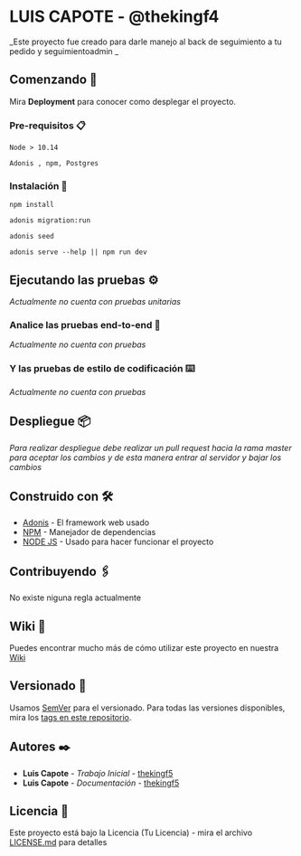 # LUIS CAPOTE - @thekingf4

_Este proyecto fue creado para darle manejo al back de seguimiento a tu pedido y seguimientoadmin _

## Comenzando 🚀

Mira **Deployment** para conocer como desplegar el proyecto.


### Pre-requisitos 📋

```
Node > 10.14
```
```
Adonis , npm, Postgres
```

### Instalación 🔧

```
npm install 
```
```
adonis migration:run
```
```
adonis seed
```
```
adonis serve --help || npm run dev
```

## Ejecutando las pruebas ⚙️

_Actualmente no cuenta con pruebas unitarias_

### Analice las pruebas end-to-end 🔩

_Actualmente no cuenta con pruebas_

### Y las pruebas de estilo de codificación ⌨️

_Actualmente no cuenta con pruebas_

## Despliegue 📦

_Para realizar despliegue debe realizar un pull request hacia la rama master para aceptar los cambios y de esta manera entrar al servidor y bajar los cambios_

## Construido con 🛠️

* [Adonis](https://legacy.adonisjs.com/docs) - El framework web usado
* [NPM](https://www.npmjs.com/) - Manejador de dependencias
* [NODE JS](https://nodejs.org/es/) - Usado para hacer funcionar el proyecto

## Contribuyendo 🖇️

No existe niguna regla actualmente

## Wiki 📖

Puedes encontrar mucho más de cómo utilizar este proyecto en nuestra [Wiki](https://docs.gitlab.com/ee/user/project/wiki/)

## Versionado 📌

Usamos [SemVer](http://semver.org/) para el versionado. Para todas las versiones disponibles, mira los [tags en este repositorio](https://docs.gitlab.com/ee/topics/git/tags.html).

## Autores ✒️

* **Luis Capote** - *Trabajo Inicial* - [thekingf5](https://gitlab.com/thekingf5)
* **Luis Capote** - *Documentación* - [thekingf5](https://gitlab.com/thekingf5)

## Licencia 📄

Este proyecto está bajo la Licencia (Tu Licencia) - mira el archivo [LICENSE.md](LICENSE.md) para detalles

